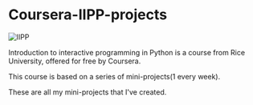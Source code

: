 # Coursera-IIPP-projects
![IIPP](https://d3njjcbhbojbot.cloudfront.net/api/utilities/v1/imageproxy/https://d15cw65ipctsrr.cloudfront.net/2c/a2b3a09dd611e4a7921930a4c7d56f/iipp_icon.png)

Introduction to interactive programming in Python is a course from Rice University, offered for free by Coursera.

This course is based on a series of mini-projects(1 every week).

These are all my mini-projects that I've created.
